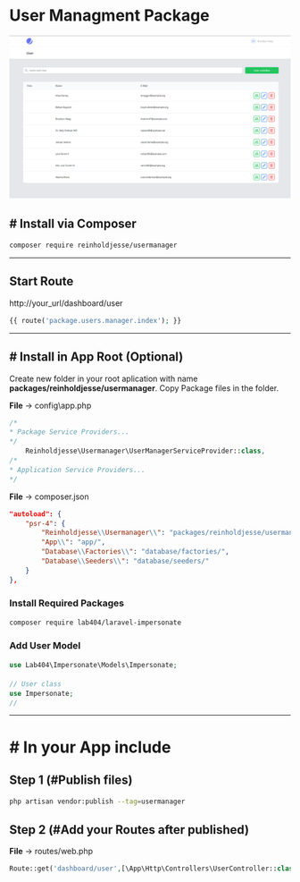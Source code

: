 # User Managment Package

![preview](./img/view.png)

## # Install via Composer

```bash
composer require reinholdjesse/usermanager
```

---

## Start Route

http://your_url/dashboard/user

```php
{{ route('package.users.manager.index'); }}
```

---

## # Install in App Root (Optional)

Create new folder in your root aplication with name **packages/reinholdjesse/usermanager**.
Copy Package files in the folder.

**File** -> config\app.php

```php
/*
* Package Service Providers...
*/
    Reinholdjesse\Usermanager\UserManagerServiceProvider::class,
/*
* Application Service Providers...
*/
```

**File** -> composer.json

```json
"autoload": {
    "psr-4": {
        "Reinholdjesse\\Usermanager\\": "packages/reinholdjesse/usermanager/src/",
        "App\\": "app/",
        "Database\\Factories\\": "database/factories/",
        "Database\\Seeders\\": "database/seeders/"
    }
},
```

### Install Required Packages

```bash
composer require lab404/laravel-impersonate
```

### Add User Model

```php
use Lab404\Impersonate\Models\Impersonate;

// User class
use Impersonate;
//

```

---

# # In your App include

## Step 1 (#Publish files)

```bash
php artisan vendor:publish --tag=usermanager
```

## Step 2 (#Add your Routes after published)

**File** -> routes/web.php

```php
Route::get('dashboard/user',[\App\Http\Controllers\UserController::class,'index']);
```
